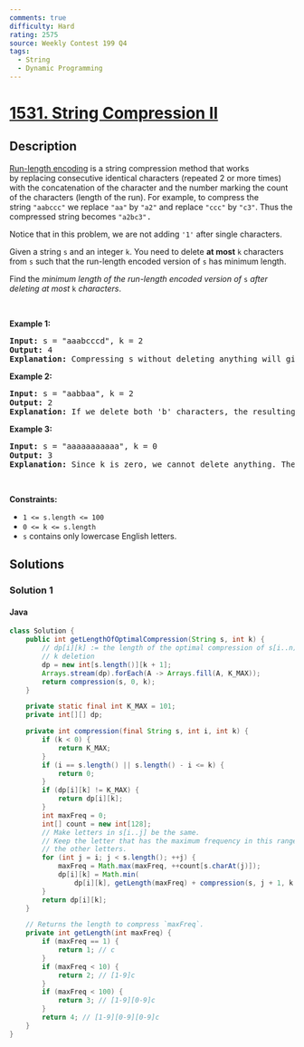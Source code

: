 ```yaml
---
comments: true
difficulty: Hard
rating: 2575
source: Weekly Contest 199 Q4
tags:
  - String
  - Dynamic Programming
---
```


<!-- problem:start -->

# [1531. String Compression II](https://leetcode.com/problems/string-compression-ii)

## Description

<!-- description:start -->

<p><a href="http://en.wikipedia.org/wiki/Run-length_encoding">Run-length encoding</a> is a string compression method that works by&nbsp;replacing consecutive identical characters (repeated 2 or more times) with the concatenation of the character and the number marking the count of the characters (length of the run). For example, to compress the string&nbsp;<code>&quot;aabccc&quot;</code>&nbsp;we replace <font face="monospace"><code>&quot;aa&quot;</code></font>&nbsp;by&nbsp;<font face="monospace"><code>&quot;a2&quot;</code></font>&nbsp;and replace <font face="monospace"><code>&quot;ccc&quot;</code></font>&nbsp;by&nbsp;<font face="monospace"><code>&quot;c3&quot;</code></font>. Thus the compressed string becomes <font face="monospace"><code>&quot;a2bc3&quot;</code>.</font></p>

<p>Notice that in this problem, we are not adding&nbsp;<code>&#39;1&#39;</code>&nbsp;after single characters.</p>

<p>Given a&nbsp;string <code>s</code>&nbsp;and an integer <code>k</code>. You need to delete <strong>at most</strong>&nbsp;<code>k</code> characters from&nbsp;<code>s</code>&nbsp;such that the run-length encoded version of <code>s</code>&nbsp;has minimum length.</p>

<p>Find the <em>minimum length of the run-length encoded&nbsp;version of </em><code>s</code><em> after deleting at most </em><code>k</code><em> characters</em>.</p>

<p>&nbsp;</p>
<p><strong class="example">Example 1:</strong></p>

<pre>
<strong>Input:</strong> s = &quot;aaabcccd&quot;, k = 2
<strong>Output:</strong> 4
<b>Explanation: </b>Compressing s without deleting anything will give us &quot;a3bc3d&quot; of length 6. Deleting any of the characters &#39;a&#39; or &#39;c&#39; would at most decrease the length of the compressed string to 5, for instance delete 2 &#39;a&#39; then we will have s = &quot;abcccd&quot; which compressed is abc3d. Therefore, the optimal way is to delete &#39;b&#39; and &#39;d&#39;, then the compressed version of s will be &quot;a3c3&quot; of length 4.</pre>

<p><strong class="example">Example 2:</strong></p>

<pre>
<strong>Input:</strong> s = &quot;aabbaa&quot;, k = 2
<strong>Output:</strong> 2
<b>Explanation: </b>If we delete both &#39;b&#39; characters, the resulting compressed string would be &quot;a4&quot; of length 2.
</pre>

<p><strong class="example">Example 3:</strong></p>

<pre>
<strong>Input:</strong> s = &quot;aaaaaaaaaaa&quot;, k = 0
<strong>Output:</strong> 3
<strong>Explanation: </strong>Since k is zero, we cannot delete anything. The compressed string is &quot;a11&quot; of length 3.
</pre>

<p>&nbsp;</p>
<p><strong>Constraints:</strong></p>

<ul>
	<li><code>1 &lt;= s.length &lt;= 100</code></li>
	<li><code>0 &lt;= k &lt;= s.length</code></li>
	<li><code>s</code> contains only lowercase English letters.</li>
</ul>

<!-- description:end -->

## Solutions

<!-- solution:start -->

### Solution 1

<!-- tabs:start -->

#### Java

```java
class Solution {
    public int getLengthOfOptimalCompression(String s, int k) {
        // dp[i][k] := the length of the optimal compression of s[i..n) with at most
        // k deletion
        dp = new int[s.length()][k + 1];
        Arrays.stream(dp).forEach(A -> Arrays.fill(A, K_MAX));
        return compression(s, 0, k);
    }

    private static final int K_MAX = 101;
    private int[][] dp;

    private int compression(final String s, int i, int k) {
        if (k < 0) {
            return K_MAX;
        }
        if (i == s.length() || s.length() - i <= k) {
            return 0;
        }
        if (dp[i][k] != K_MAX) {
            return dp[i][k];
        }
        int maxFreq = 0;
        int[] count = new int[128];
        // Make letters in s[i..j] be the same.
        // Keep the letter that has the maximum frequency in this range and remove
        // the other letters.
        for (int j = i; j < s.length(); ++j) {
            maxFreq = Math.max(maxFreq, ++count[s.charAt(j)]);
            dp[i][k] = Math.min(
                dp[i][k], getLength(maxFreq) + compression(s, j + 1, k - (j - i + 1 - maxFreq)));
        }
        return dp[i][k];
    }

    // Returns the length to compress `maxFreq`.
    private int getLength(int maxFreq) {
        if (maxFreq == 1) {
            return 1; // c
        }
        if (maxFreq < 10) {
            return 2; // [1-9]c
        }
        if (maxFreq < 100) {
            return 3; // [1-9][0-9]c
        }
        return 4; // [1-9][0-9][0-9]c
    }
}
```

<!-- tabs:end -->

<!-- solution:end -->

<!-- problem:end -->
